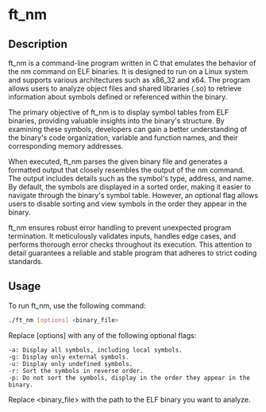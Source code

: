 # ft_nm

## Description

ft_nm is a command-line program written in C that emulates the behavior of the nm command on ELF binaries. It is designed to run on a Linux system and supports various architectures such as x86_32 and x64. The program allows users to analyze object files and shared libraries (.so) to retrieve information about symbols defined or referenced within the binary.

The primary objective of ft_nm is to display symbol tables from ELF binaries, providing valuable insights into the binary's structure. By examining these symbols, developers can gain a better understanding of the binary's code organization, variable and function names, and their corresponding memory addresses.

When executed, ft_nm parses the given binary file and generates a formatted output that closely resembles the output of the nm command. The output includes details such as the symbol's type, address, and name. By default, the symbols are displayed in a sorted order, making it easier to navigate through the binary's symbol table. However, an optional flag allows users to disable sorting and view symbols in the order they appear in the binary.

ft_nm ensures robust error handling to prevent unexpected program termination. It meticulously validates inputs, handles edge cases, and performs thorough error checks throughout its execution. This attention to detail guarantees a reliable and stable program that adheres to strict coding standards.

## Usage

To run ft_nm, use the following command:

```bash
./ft_nm [options] <binary_file>
```

Replace [options] with any of the following optional flags:

    -a: Display all symbols, including local symbols.
    -g: Display only external symbols.
    -u: Display only undefined symbols.
    -r: Sort the symbols in reverse order.
    -p: Do not sort the symbols, display in the order they appear in the binary.

Replace <binary_file> with the path to the ELF binary you want to analyze.
